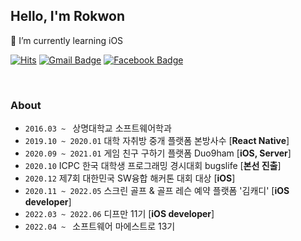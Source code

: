 ## Hello, I'm Rokwon
🌱 I’m currently learning iOS

[![Hits](https://hits.seeyoufarm.com/api/count/incr/badge.svg?url=https%3A%2F%2Fgithub.com%2FRokwonK&count_bg=%23D9DDD7&title_bg=%233CDD04&icon=&icon_color=%23E7E7E7&title=Visit&edge_flat=false)](https://hits.seeyoufarm.com)
[![Gmail Badge](https://img.shields.io/badge/Gmail-d14836?style=flat-square&logo=Gmail&logoColor=white&link=mailto:rokwon79@gmail.com)](mailto:rokwon79@gmail.com)
[![Facebook Badge](https://img.shields.io/badge/facebook-1877f2?style=flat-square&logo=facebook&logoColor=white&link=https://www.facebook.com/profile.php?id=100006676302174)](https://www.facebook.com/profile.php?id=100006676302174)

<br>

### About
- `2016.03 ~ ` 상명대학교 소프트웨어학과 
- `2019.10 ~ 2020.01` 대학 자취방 중개 플랫폼 본방사수 [**React Native**]
- `2020.09 ~ 2021.01` 게임 친구 구하기 플랫폼 Duo9ham [**iOS, Server**] 
- `2020.10` ICPC 한국 대학생 프로그래밍 경시대회 bugslife [**본선 진출**] 
- `2020.12` 제7회 대한민국 SW융합 해커톤 대회 대상 [**iOS**] 
- `2020.11 ~ 2022.05` 스크린 골프 & 골프 레슨 예약 플랫폼 '김캐디' [**iOS developer**] 
- `2022.03 ~ 2022.06` 디프만 11기 [**iOS developer**]
- `2022.04 ~ ` 소프트웨어 마에스트로 13기

<br>

